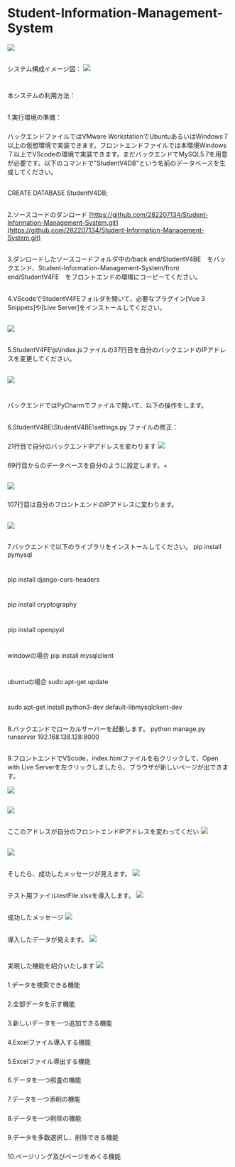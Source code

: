 # Student-Information-Management-System
![](0.png)
##
システム構成イメージ図：
![](imejizu.png)
#
本システムの利用方法：
##
1.実行環境の準備：
###
バックエンドファイルではVMware WorkstationでUbuntuあるいはWindows７以上の仮想環境で実装できます。フロントエンドファイルでは本環境Windows７以上でVScodeの環境で実装できます。まだバックエンドでMySQL5.7を用意が必要です。以下のコマンドで"StudentV4DB"という名前のデータベースを生成してください。
##
###
CREATE DATABASE StudentV4DB;
##
2.ソースコードのダンロード
[https://github.com/282207134/Student-Information-Management-System.git](https://github.com/282207134/Student-Information-Management-System.git)
##
##
3.ダンロードしたソースコードフォルダ中の/back end/StudentV4BE　をバックエンド、Student-Information-Management-System/front end/StudentV4FE　をフロントエンドの環境にコーピーてください。
##
4.VScodeでStudentV4FEフォルダを開いて、必要なプラグイン[Vue 3 Snippets]や[Live Server]をインストールしてください。
##

![](tuuru.png)
##
5.StudentV4FE\js\index.jsファイルの37行目を自分のバックエンドのIPアドレスを変更してください。
##
![](1.png)
##
#
バックエンドではPyCharmでファイルで開いて、以下の操作をします。
##
6.StudentV4BE\StudentV4BE\settings.py ファイルの修正：
###
21行目で自分のバックエンドIPアドレスを変わります
![](2.png)
###
69行目からのデータベースを自分のように設定します。+
##
![](3.png)

###
107行目は自分のフロントエンドのIPアドレスに変わります。
##
![](4.png)
##
7.バックエンドで以下のライブラリをインストールしてください。
pip install pymysql


#
pip install django-cors-headers   
#
pip install cryptography
#
pip install openpyxl
#
windowの場合
pip install mysqlclient
#
ubuntuの場合
sudo apt-get update
#
sudo apt-get install python3-dev default-libmysqlclient-dev
##
8.バックエンドでローカルサーバーを起動します。
python manage.py runserver 192.168.138.128:8000

##
9.フロントエンドでVScode，index.htmlファイルを右クリックして、Open with Live Serverを左クリックしましたら、ブラウザが新しいページが出できます。

![](5.png)
##
![](6.png)

##
ここのアドレスが自分のフロントエンドIPアドレスを変わってくだい
![](7.png)
##
![](8.png) 
##
そしたら、成功したメッセージが見えます。
![](9.png)
##
テスト用ファイルtestFile.xlsxを導入します。
![](10.png)
##
成功したメッセージ
![](11.png)
##
導入したデータが見えます。
![](12.png)

#
実現した機能を紹介いたします
![](13.png)
###
1.データを検索できる機能
###
2.全部データを示す機能
###
3.新しいデータを一つ追加できる機能
###
4.Excelファイル導入する機能
###
5.Excelファイル導出する機能
###
6.データを一つ照査の機能
###
7.データを一つ添削の機能
###
8.データを一つ削除の機能
###
9.データを多数選択し、削除できる機能
###
10.ページリング及びページをめくる機能
